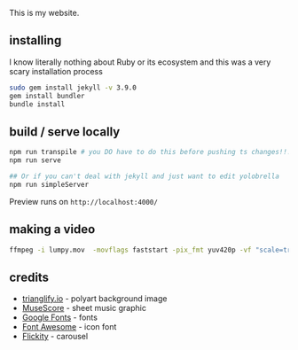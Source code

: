 This is my website.

## installing

I know literally nothing about Ruby or its ecosystem and this was a very scary
installation process

```bash
sudo gem install jekyll -v 3.9.0     
gem install bundler
bundle install
```

## build / serve locally

```bash
npm run transpile # you DO have to do this before pushing ts changes!!!
npm run serve

## Or if you can't deal with jekyll and just want to edit yolobrella
npm run simpleServer
```

Preview runs on `http://localhost:4000/`

## making a video

```bash
ffmpeg -i lumpy.mov  -movflags faststart -pix_fmt yuv420p -vf "scale=trunc(iw/2)*2:trunc(ih/2)*2" lumpy.mp4
```

## credits
- [trianglify.io](https://trianglify.io/) - polyart background image
- [MuseScore](https://musescore.org/en) - sheet music graphic
- [Google Fonts](https://fonts.google.com/) - fonts
- [Font Awesome](https://fontawesome.com/) - icon font
- [Flickity](https://flickity.metafizzy.co/) - carousel

